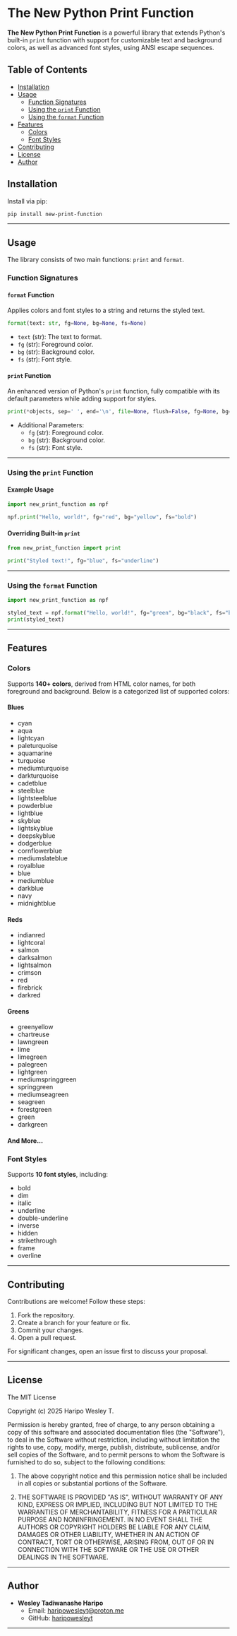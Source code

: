 
# The New Python Print Function

**The New Python Print Function** is a powerful library that extends Python's built-in `print` function with support for customizable text and background colors, as well as advanced font styles, using ANSI escape sequences.

## Table of Contents

- [Installation](#installation)
- [Usage](#usage)
  - [Function Signatures](#function-signatures)
  - [Using the `print` Function](#using-the-print-function)
  - [Using the `format` Function](#using-the-format-function)
- [Features](#features)
  - [Colors](#colors)
  - [Font Styles](#font-styles)
- [Contributing](#contributing)
- [License](#license)
- [Author](#author)

## Installation

Install via pip:

```bash
pip install new-print-function
```

---

## Usage

The library consists of two main functions: `print` and `format`.

### Function Signatures

#### `format` Function

Applies colors and font styles to a string and returns the styled text.

```python
format(text: str, fg=None, bg=None, fs=None)
```

- `text` (str): The text to format.
- `fg` (str): Foreground color.
- `bg` (str): Background color.
- `fs` (str): Font style.

#### `print` Function

An enhanced version of Python's `print` function, fully compatible with its default parameters while adding support for styles.

```python
print(*objects, sep=' ', end='\n', file=None, flush=False, fg=None, bg=None, fs=None)
```

- Additional Parameters:
  - `fg` (str): Foreground color.
  - `bg` (str): Background color.
  - `fs` (str): Font style.

---

### Using the `print` Function

#### Example Usage

```python
import new_print_function as npf

npf.print("Hello, world!", fg="red", bg="yellow", fs="bold")
```

#### Overriding Built-in `print`

```python
from new_print_function import print

print("Styled text!", fg="blue", fs="underline")
```

---

### Using the `format` Function

```python
import new_print_function as npf

styled_text = npf.format("Hello, world!", fg="green", bg="black", fs="bold")
print(styled_text)
```

---

## Features

### Colors

Supports **140+ colors**, derived from HTML color names, for both foreground and background. Below is a categorized list of supported colors:

#### Blues

- cyan
- aqua
- lightcyan
- paleturquoise
- aquamarine
- turquoise
- mediumturquoise
- darkturquoise
- cadetblue
- steelblue
- lightsteelblue
- powderblue
- lightblue
- skyblue
- lightskyblue
- deepskyblue
- dodgerblue
- cornflowerblue
- mediumslateblue
- royalblue
- blue
- mediumblue
- darkblue
- navy
- midnightblue

#### Reds

- indianred
- lightcoral
- salmon
- darksalmon
- lightsalmon
- crimson
- red
- firebrick
- darkred

#### Greens

- greenyellow
- chartreuse
- lawngreen
- lime
- limegreen
- palegreen
- lightgreen
- mediumspringgreen
- springgreen
- mediumseagreen
- seagreen
- forestgreen
- green
- darkgreen

#### And More...

### Font Styles

Supports **10 font styles**, including:

- bold
- dim
- italic
- underline
- double-underline
- inverse
- hidden
- strikethrough
- frame
- overline

---

## Contributing

Contributions are welcome! Follow these steps:

1. Fork the repository.
2. Create a branch for your feature or fix.
3. Commit your changes.
4. Open a pull request.

For significant changes, open an issue first to discuss your proposal.

---

## License

The MIT License

Copyright (c) 2025 Haripo Wesley T.

Permission is hereby granted, free of charge, to any person obtaining a copy
of this software and associated documentation files (the "Software"), to deal
in the Software without restriction, including without limitation the rights
to use, copy, modify, merge, publish, distribute, sublicense, and/or sell
copies of the Software, and to permit persons to whom the Software is
furnished to do so, subject to the following conditions:

1. The above copyright notice and this permission notice shall be included in all
   copies or substantial portions of the Software.

2. THE SOFTWARE IS PROVIDED "AS IS", WITHOUT WARRANTY OF ANY KIND, EXPRESS OR
   IMPLIED, INCLUDING BUT NOT LIMITED TO THE WARRANTIES OF MERCHANTABILITY,
   FITNESS FOR A PARTICULAR PURPOSE AND NONINFRINGEMENT. IN NO EVENT SHALL THE
   AUTHORS OR COPYRIGHT HOLDERS BE LIABLE FOR ANY CLAIM, DAMAGES OR OTHER
   LIABILITY, WHETHER IN AN ACTION OF CONTRACT, TORT OR OTHERWISE, ARISING FROM,
   OUT OF OR IN CONNECTION WITH THE SOFTWARE OR THE USE OR OTHER DEALINGS IN THE
   SOFTWARE.

---

## Author

- **Wesley Tadiwanashe Haripo**  
  - Email: [haripowesleyt@proton.me](mailto:haripowesleyt@proton.me)  
  - GitHub: [haripowesleyt](https://github.com/haripowesleyt)

---
